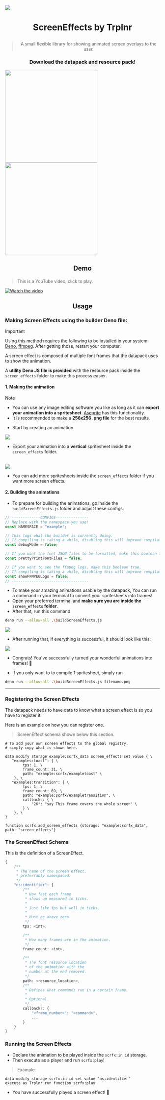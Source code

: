<img align="center" src="./repository/images/screen-effects-banner.png">

# <p align=center>ScreenEffects by Trplnr</p>
> <p align=center>A small flexible library for showing animated screen overlays to the user.</p>

### <p align=center>Download the datapack and resource pack!</p>
<a href="https://modrinth.com/datapack/screeneffects">
    <img align="center" width="300" src="./repository/images/download-on-modrinth.png">
</a>
<a href="https://smithed.net/packs/screen-effects">
    <img align="center" width="300" src="./repository/images/download-on-smithed.png">
</a>

## <p align=center>Demo</p>
> This is a YouTube video, click to play.

[![Watch the video](https://img.youtube.com/vi/J5cWNG-nL1w/maxresdefault.jpg)](https://youtu.be/J5cWNG-nL1w)

## <p align=center>Usage</p>
### Making Screen Effects using the builder Deno file:

> [!IMPORTANT]
> Using this method requires the following to be installed in your system: [Deno](https://deno.land/), [ffmpeg](https://ffmpeg.org/). After getting those, restart your computer.

A screen effect is composed of multiple font frames that the datapack uses to show the animation.

A **utility Deno JS file is provided** with the resource pack inside the `screen_effects` folder to make this process easier.

#### 1. Making the animation
> [!NOTE]
> - You can use any image editing software you like as long as it can **export your animation into a spritesheet**. [Aseprite](https://www.aseprite.org/) has this functionality.
> - It is recommended to make a **256x256 .png file** for the best results.
- Start by creating an animation.

<img align="center" src="./repository/images/making-screen-effects-step1-img1.png">

<br>

- Export your animation into a **vertical** spritesheet inside the `screen_effects` folder.

<br>

<img align="center" src="./repository/images/making-screen-effects-step1-img2.png">

<br>

- You can add more spritesheets inside the `screen_effects` folder if you want more screen effects.

#### 2. Building the animations
- To prepare for building the animations, go inside the `buildScreenEffects.js` folder and adjust these configs.
```js
// -------------CONFIGS---------------
// Replace with the namespace you use!
const NAMESPACE = "example";

// This logs what the builder is currently doing.
// If compiling is taking a while, disabling this will improve compilation time.
const debugMode = false;

// If you want the font JSON files to be formatted, make this boolean true.
const prettyPrintFontFiles = false;

// If you want to see the ffmpeg logs, make this boolean true.
// If compiling is taking a while, disabling this will improve compilation time.
const showFFMPEGLogs = false;
// -----------------------------------
```
- To make your amazing animations usable by the datapack, You can run a command in your terminal to convert your spritesheets into frames!
- Open your preferred terminal and **make sure you are inside the `screen_effects` folder**.
- After that, run this command 
```sh
deno run --allow-all .\buildScreenEffects.js
```

<img align="center" src="./repository/images/making-screen-effects-step1-img3.png">

- After running that, if everything is successful, it should look like this:

<img align="center" src="./repository/images/making-screen-effects-step1-img4.png">

- Congrats! You've successfully turned your wonderful animations into frames! :tada:

- If you only want to to compile 1 spritesheet, simply run 
```sh
deno run --allow-all .\buildScreenEffects.js filename.png
```
---
### Registering the Screen Effects

The datapack needs to have data to know what a screen effect is so you have to register it.

Here is an example on how you can register one.

> ScreenEffect schema shown below this section.
```mcfunction
# To add your own screen effects to the global registry,
# simply copy what is shown here.
 
data modify storage example:scrfx_data screen_effects set value { \
   "examples:toast": { \
        tps: 1, \
        frame_count: 31, \
        path: "example:scrfx/exampletoast" \
    }, \
   "examples:transition": { \
        tps: 1, \
        frame_count: 69, \
        path: "example:scrfx/exampletransition", \
        callbacks: { \
            "26": "say This frame covers the whole screen" \
        } \
    }, \
}

function scrfx:add_screen_effects {storage: "example:scrfx_data", path: "screen_effects"}
```

### The ScreenEffect Schema

This is the definition of a ScreenEffect.

```ts
{
    /**
     * The name of the screen effect, 
     * preferrably namespaced.
     */
    "ns:identifier": {
        /**
         * How fast each frame 
         * shows up measured in ticks.
         * 
         * Just like fps but well in ticks.
         * 
         * Must be above zero.
         */
        tps: <int>,

        /**
         * How many frames are in the animation.
         */
        frame_count: <int>,

        /**
         * The font resource location 
         * of the animation with the 
         * number at the end removed.
         */
        path: <resource_location>,
        /**
         * Defines what commands run in a certain frame.
         * 
         * Optional.
         */
        callback?: {
            "<frame_number>": "<command>",
            ...
        }
    }
}
```

### Running the Screen Effects
- Declare the animation to be played inside the `scrfx:in id` storage.
- Then execute as a player and run `scrfx:play`!

> Example:
```mcfunction
data modify storage scrfx:in id set value "ns:identifier"
execute as Trplnr run function scrfx:play
```

- You have successfully played a screen effect! :tada: